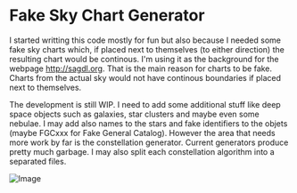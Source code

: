 # Fake Sky Chart Generator
I started writting this code mostly for fun but also because I needed some fake sky charts which, if placed next to themselves (to either direction) the resulting chart would be continous. I'm using it as the background for the webpage http://sagdl.org. That is the main reason for charts to be fake. Charts from the actual sky would not have continous boundaries if placed next to themselves.

The development is still WIP. I need to add some additional stuff like deep space objects such as galaxies, star clusters and maybe even some nebulae. I may add also names to the stars and fake identifiers to the objets (maybe FGCxxx for Fake General Catalog). However the area that needs more work by far is the constellation generator. Current generators produce pretty much garbage. I may also split each constellation algorithm into a separated files.

![Image](../master/doc/chart.median_neighbors.mosaic_demo.png?raw=true)
